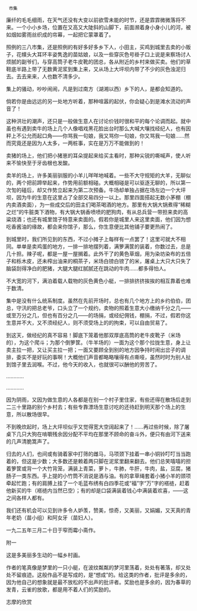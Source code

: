      市集 

   廉纤的毛毛细雨，在天气还没有大变以前欲雪未能的时节，还是霏霏微微落将不来。一个小小乡场，位置在又高又大陡斜的山脚下，前面濒着身小身小儿的河，被如烟如雾雨丝织成的帘幕，一起把它蒙罩着了。

   照例的三八市集，还是照例的有好多好多乡下人，小田主，买鸡到城里去卖的小贩子，花幞头大耳环丰姿隽逸的苗姑娘，以及一些穿灰色号褂子口上说是来察场讨人烦腻的副爷们，与穿高筒子老牛皮靴的团总，各从附近的乡村来做买卖。他们的草鞋底半路上带了无数黄泥浆到集上来，又从场上大坪坝内带了不少的灰色浊泥归去。去去来来，人也数不清多少。

   集上的骚动，吵吵闹闹，凡是到过南方（湖湘以西）乡下的人，是都会知道的。 

   倘若你是由远远的另一处地方听着，那种喧嚣的起伏，你会疑心到是滩水流动的声音了！ 

   这种洪壮的潮声，还只是一般做生意人在讨论价钱时很和平的每个论调而起。就中虽也有遇到卖牛的场上几个人像唱戏黑花脸出台时那么大喊大嚷找经纪人，也有因秤上不公允而起口角——你骂我一句娘，我又骂你一句娘，你又骂我一句娘……然而究竟还是因为人太多，一两桩事，实在是万万不能做到的！

   卖猪的场上，他们把小猪崽的耳朵提起来给买主看时，那种尖锐的嘶喊声，使人听来不愉快至于牙齿根也发酸。 

   卖羊的场上，许多美丽驯服的小羊儿咩咩地喊着。一些不大守规矩的大羊，无聊似的，两个把前蹄举起来，作势用前额相碰。大概相碰是可以驱逐无聊的，所以第一次訇的碰后，却又作势立起来为第二次预备。牛场却单独占据在场左边一个大坪坝，因为牛的生意在这里占了全部交易四分一以上。那里四面搭起无数小茅棚（棚内卖酒卖面），为一些成交后的田主们喝茶喝酒的地方。那里有大锅大锅煮得“稀糊之烂”的牛脏类下酒物，有大锅大锅香喷喷的肥狗肉，有从总兵营一带担来卖的高粱烧酒；也还有城里馆子特意来卖面的。假若你是城里人来这里卖面，他们因为想吃香酱油的缘故，都会来你馆子，那么，你生意便比其他铺子要更热闹了。

   到城里时，我们所见到的东西，不过小摊子上每样有一点罢了！这里可就大不相同。单单是卖鸡蛋的地方，一排一排地摆列着，满箩满筐的装着，你数过去，总是几十担。辣子呢，都是一屋一屋搁着。此外干了的黄色草烟，用为染坊染布的五倍子和栎木皮，还未榨出油来的桐茶子，米场白镑白镑了的米，屠桌上大只大只失了脑袋刮得净白的肥猪，大腿大腿红腻腻还在跳动的牛肉……都多得怕人。

   不大宽的河下，满泊着载人载物的灰色黄色小艇，一排排挤挤挨挨的相互靠着也难于数清。 

   集中是没有什么统系制度。虽然在先前开场时，总也有几个地方上的乡约伯伯，团总，守汛的把总老爷，口头立了一个规约，卖物的照着生意大小缴纳千分之几——或至万分之几，但也有百分之几——的场捐，或经纪佣钱，棚捐，不过，假若你这生意并不大，又不须经纪人，则不须受场上的的拘束，可以自由贸易了。

   到这天，做经纪的真不容易！脚底下笼着他那双厚底高筒的老牛皮靴子（米场的），为这个爬斗；为那个倒箩筐。（牛羊场的）一面为这个那个拉拢生意，身上让卖主拉一把，又让买主拉一把；一面又要顾全到别的地方因争持时闹出岔子的调排，委实不是好玩的事啊！大概他们声音都略略嚷得有点嘶哑，虽然时时为别人扯到馆子里去润喉。不过，他今天的收入，也就很可以酬他的劳苦了。

   ………… 

   ………… 

   因为阴雨，又因为做生意的人各都是在别一个村子里住家，有些还得在散场后走到二三十里路的别个乡村去；有些专靠漂场生意讨吃的还待赶到明天那个场上的生意，所以散场很早。

   不到晚炊起时，场上大坪坝似乎又觉得宽大空阔起来了！……再过些时候，除了屠桌下几只大狗在啃嚼残余因分配不平均在那里不顾命的奋斗外，便只有由河下送来的几声清脆篙声了。

   归去的人们，也间或有骑着家中打筛的雌马，马项颈下挂着一串小铜铃叮叮当当跑着的，但这是少数；大多数还是赖着两只脚在泥浆里翻来翻去。他们总笑嘻嘻的担着箩筐或背一个大竹背笼，满装上青菜，萝卜，牛肺，牛肝，牛肉，盐，豆腐，猪肠子一类东西。手上提的小竹筒不消说是酒与油。有的拿草绳套着小猪小羊的颈项牵起忙跑；有的肩膊上挂了一个毛蓝布绣有白四季花或“福”字“万”字的褡裢，赶着他新买的牛（褡裢内当然已空）；有的却是口袋满装着钱心中满装着欢喜，——这之间各样人都有。

   我们还有机会可以见到许多令人妒羡，赞美，惊奇，又美丽，又娟媚，又天真的青年老奶（苗小组）和阿女牙（苗妇人）。 

   一九二五年三月二十日于窄而霉小斋作。 

   附一 

   这是多美丽多生动的一幅乡村画。 

   作者的笔真像是梦里的一只小艇，在波纹粼粼的梦河里荡着，处处有著落，却又处处不留痕迹。这般作品不是写成的，是“想成”的。给这类的作者，批评是多余的，因为他自己的想象就是最不放松的不出声的批评者。奖励也是多余的，因为春草的发青，云雀的放歌，都是用不着人们的奖励的。

   志摩的欣赏 

